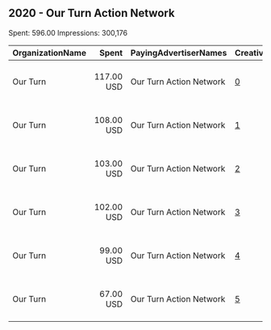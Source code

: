 ## 2020 - Our Turn Action Network 
Spent: 596.00
Impressions: 300,176

|OrganizationName|Spent|PayingAdvertiserNames|CreativeUrls|Impressions|Genders|AgeBrackets|CountryCodes|BillingAddresses|CandidateBallotInformation|
|:---|---:|:---|:---|---:|:---|:---|:---|:---|:---|
|Our Turn|117.00 USD|Our Turn Action Network|[0](https://www.snap.com/political-ads/asset/c43fe79a4adba112e52d9fabf5dc9fd0497fe932d14db2ac6e89d52a31770622?mediaType=mp4)|58,585||18-49|united states|"116 Nassau Street - Suite 519,New York,10038,US"||
|Our Turn|108.00 USD|Our Turn Action Network|[1](https://www.snap.com/political-ads/asset/6ab43ecbde7fc4b8202bfdfa9d36b76cd7742375f479b05db10f6e0470654cc5?mediaType=mp4)|54,157||18-49|united states|"116 Nassau Street - Suite 519,New York,10038,US"||
|Our Turn|103.00 USD|Our Turn Action Network|[2](https://www.snap.com/political-ads/asset/5a26db09d324f78f2dc194eb5433d80609c83d578fed4aadf36a154374891e94?mediaType=mp4)|51,977||18-49|united states|"116 Nassau Street - Suite 519,New York,10038,US"||
|Our Turn|102.00 USD|Our Turn Action Network|[3](https://www.snap.com/political-ads/asset/0510547f120c7fcfd114624c35322d4d21487a0e45eba0ed3c45130d14359850?mediaType=mp4)|51,494||18-49|united states|"116 Nassau Street - Suite 519,New York,10038,US"||
|Our Turn|99.00 USD|Our Turn Action Network|[4](https://www.snap.com/political-ads/asset/1efb1e1f4b966554c7da8e78b5d811de0def30b6422e7a9988ee2fb17a0a4caa?mediaType=mp4)|49,932||18-49|united states|"116 Nassau Street - Suite 519,New York,10038,US"||
|Our Turn|67.00 USD|Our Turn Action Network|[5](https://www.snap.com/political-ads/asset/3e8535b4ef2e8125de7c6d31906db9be4b544b98a12f66fda7ac517c0b7889f5?mediaType=mp4)|34,031||18-49|united states|"116 Nassau Street - Suite 519,New York,10038,US"||
